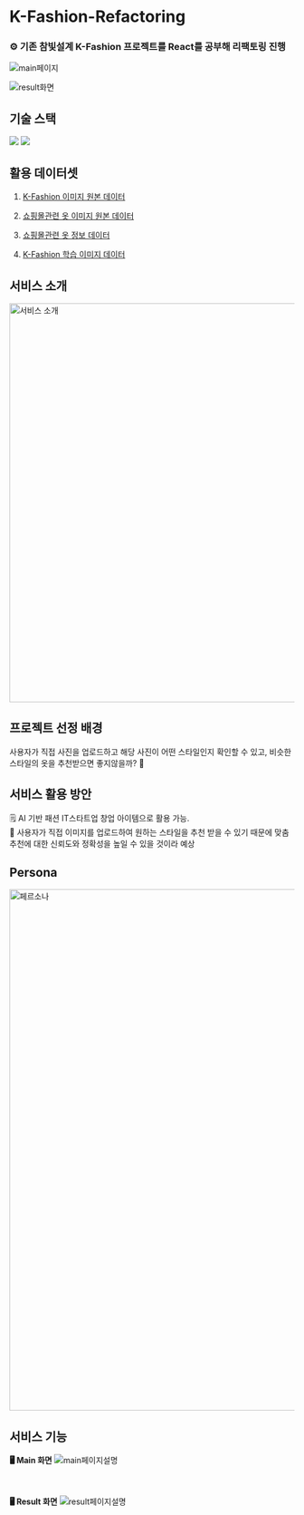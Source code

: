 # K-Fashion-Refactoring

### ⚙️ 기존 참빛설계 K-Fashion 프로젝트를 React를 공부해 리팩토링 진행
![main페이지](https://user-images.githubusercontent.com/38906420/233245060-ae4135a8-08a4-4091-a9a2-9f344e62a67a.png)

![result화면](https://user-images.githubusercontent.com/38906420/233229096-acfecd71-f1ab-4d58-85c1-47488f479632.png)

## 기술 스택
<img src="https://img.shields.io/badge/react-61DAFB?style=for-the-badge&logo=react&logoColor=black"> <img src="https://img.shields.io/badge/bootstrap-7952B3?style=for-the-badge&logo=bootstrap&logoColor=white">

## 활용 데이터셋

1. [K-Fashion 이미지 원본 데이터](https://aihub.or.kr/aihubdata/data/view.do?currMenu=115&topMenu=100&aihubDataSe=realm&dataSetSn=51)

2. [쇼핑몰관련 옷 이미지 원본 데이터](https://drive.google.com/drive/folders/1YfTl0YbWvXDz7OtltbwKVovpd2m-UJhH?usp=sharing)

3. [쇼핑몰관련 옷 정보 데이터](https://drive.google.com/file/d/1HdHsg7P88ZZjLC1v2z-7wJoKs3_JeMXL/view?usp=sharing)

4. [K-Fashion 학습 이미지 데이터](https://drive.google.com/drive/folders/1X1dPSJg3IeWAIZk1D6AsWhuuH7pXs8pE?usp=sharing)

## 서비스 소개
<img width="704" alt="서비스 소개" src="https://user-images.githubusercontent.com/38906420/233242652-d0e3d83e-3dbc-4cbc-9413-36db2d5cda84.png">

## 프로젝트 선정 배경
사용자가 직접 사진을 업로드하고 해당 사진이 어떤 스타일인지 확인할 수 있고, 비슷한 스타일의 옷을 추천받으면 좋지않을까? 🧐<br />

## 서비스 활용 방안
🗒️ AI 기반 패션 IT스타트업 창업 아이템으로 활용 가능.<br/>
🔎 사용자가 직접 이미지를 업로드하여 원하는 스타일을 추천 받을 수 있기 때문에 맞춤 추천에 대한 신뢰도와 정확성을 높일 수 있을 것이라 예상

## Persona
<img width="920" alt="페르소나" src="https://user-images.githubusercontent.com/38906420/233242320-bdbcf455-d162-41dd-a20d-016728f6ff0d.png">

## 서비스 기능

<b>🖥️ Main 화면</b>
<img alt="main페이지설명" src="https://user-images.githubusercontent.com/38906420/233231972-060245e9-49bf-47cc-865f-43c5ccececc5.png">

<br />
<br />
<b>🖥️ Result 화면</b>
<img alt="result페이지설명" src="https://user-images.githubusercontent.com/38906420/233245880-96ae6378-a494-465d-bab1-7dc6d07015bb.png">
